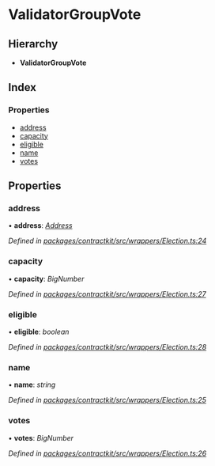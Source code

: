 # ValidatorGroupVote

## Hierarchy

* **ValidatorGroupVote**

## Index

### Properties

* [address](_wrappers_election_.validatorgroupvote.md#address)
* [capacity](_wrappers_election_.validatorgroupvote.md#capacity)
* [eligible](_wrappers_election_.validatorgroupvote.md#eligible)
* [name](_wrappers_election_.validatorgroupvote.md#name)
* [votes](_wrappers_election_.validatorgroupvote.md#votes)

## Properties

### address

• **address**: [_Address_](../modules/_base_.md#address)

_Defined in_ [_packages/contractkit/src/wrappers/Election.ts:24_](https://github.com/celo-org/celo-monorepo/blob/master/packages/contractkit/src/wrappers/Election.ts#L24)

### capacity

• **capacity**: _BigNumber_

_Defined in_ [_packages/contractkit/src/wrappers/Election.ts:27_](https://github.com/celo-org/celo-monorepo/blob/master/packages/contractkit/src/wrappers/Election.ts#L27)

### eligible

• **eligible**: _boolean_

_Defined in_ [_packages/contractkit/src/wrappers/Election.ts:28_](https://github.com/celo-org/celo-monorepo/blob/master/packages/contractkit/src/wrappers/Election.ts#L28)

### name

• **name**: _string_

_Defined in_ [_packages/contractkit/src/wrappers/Election.ts:25_](https://github.com/celo-org/celo-monorepo/blob/master/packages/contractkit/src/wrappers/Election.ts#L25)

### votes

• **votes**: _BigNumber_

_Defined in_ [_packages/contractkit/src/wrappers/Election.ts:26_](https://github.com/celo-org/celo-monorepo/blob/master/packages/contractkit/src/wrappers/Election.ts#L26)

